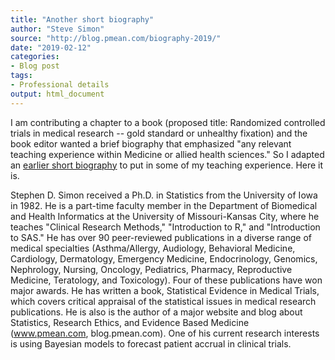 ```yaml
---
title: "Another short biography"
author: "Steve Simon"
source: "http://blog.pmean.com/biography-2019/"
date: "2019-02-12"
categories:
- Blog post
tags:
- Professional details
output: html_document
---
```


I am contributing a chapter to a book (proposed title: Randomized
controlled trials in medical research -- gold standard or unhealthy
fixation) and the book editor wanted a brief biography that emphasized
"any relevant teaching experience within Medicine or allied health
sciences." So I adapted an [earlier short
biography](../biography-2016/index.html) to put in some of my teaching
experience. Here it is.

<!---More--->

Stephen D. Simon received a Ph.D. in Statistics from the University of
Iowa in 1982. He is a part-time faculty member in the Department of
Biomedical and Health Informatics at the University of Missouri-Kansas
City, where he teaches "Clinical Research Methods," "Introduction to R,"
and "Introduction to SAS." He has over 90 peer-reviewed publications in
a diverse range of medical specialties (Asthma/Allergy, Audiology,
Behavioral Medicine, Cardiology, Dermatology, Emergency Medicine,
Endocrinology, Genomics, Nephrology, Nursing, Oncology, Pediatrics,
Pharmacy, Reproductive Medicine, Teratology, and Toxicology). Four of
these publications have won major awards. He has written a book,
Statistical Evidence in Medical Trials, which covers critical appraisal
of the statistical issues in medical research publications. He is also
is the author of a major website and blog about Statistics, Research
Ethics, and Evidence Based Medicine (www.pmean.com, blog.pmean.com). One
of his current research interests is using Bayesian models to forecast
patient accrual in clinical trials.



